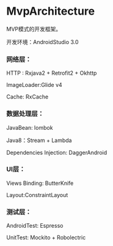 # MvpArchitecture

MVP模式的开发框架。

开发环境：AndroidStudio 3.0

### 网络层：

HTTP : Rxjava2 + Retrofit2 + Okhttp

ImageLoader:Glide v4

Cache: RxCache

### 数据处理层：

JavaBean: lombok

Java8：Stream + Lambda

Dependencies Injection: DaggerAndroid

### UI层：

Views Binding: ButterKnife

Layout:ConstraintLayout

### 测试层：

AndroidTest: Espresso

UnitTest: Mockito + Robolectric
